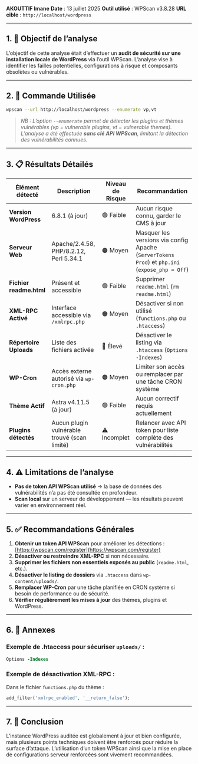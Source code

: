 

 **AKOUTTIF Imane**
**Date** : 13 juillet 2025
**Outil utilisé** : WPScan v3.8.28
**URL cible** : `http://localhost/wordpress`

---

## 1. 🎯 Objectif de l’analyse

L’objectif de cette analyse était d’effectuer un **audit de sécurité sur une installation locale de WordPress** via l’outil WPScan. L’analyse vise à identifier les failles potentielles, configurations à risque et composants obsolètes ou vulnérables.

---

## 2. 🔧 Commande Utilisée

```bash
wpscan --url http://localhost/wordpress --enumerate vp,vt
```

> *NB : L’option `--enumerate` permet de détecter les plugins et thèmes vulnérables (vp = vulnerable plugins, vt = vulnerable themes). L’analyse a été effectuée **sans clé API WPScan**, limitant la détection des vulnérabilités connues.*

---

## 3. 📋 Résultats Détailés

| Élément détecté         | Description                                  | Niveau de Risque | Recommandation                                                                                 |
| ----------------------- | -------------------------------------------- | ---------------- | ---------------------------------------------------------------------------------------------- |
| **Version WordPress**   | 6.8.1 (à jour)                               | 🟢 Faible        | Aucun risque connu, garder le CMS à jour                                                       |
| **Serveur Web**         | Apache/2.4.58, PHP/8.2.12, Perl 5.34.1       | 🟠 Moyen         | Masquer les versions via config Apache (`ServerTokens Prod`) et `php.ini` (`expose_php = Off`) |
| **Fichier readme.html** | Présent et accessible                        | 🟢 Faible        | Supprimer `readme.html` (`rm readme.html`)                                                     |
| **XML-RPC Activé**      | Interface accessible via `/xmlrpc.php`       | 🟠 Moyen         | Désactiver si non utilisé (`functions.php` ou `.htaccess`)                                     |
| **Répertoire Uploads**  | Liste des fichiers activée                   | 🔴 Élevé         | Désactiver le listing via `.htaccess` (`Options -Indexes`)                                     |
| **WP-Cron**             | Accès externe autorisé via `wp-cron.php`     | 🟠 Moyen         | Limiter son accès ou remplacer par une tâche CRON système                                      |
| **Thème Actif**         | Astra v4.11.5 (à jour)                       | 🟢 Faible        | Aucun correctif requis actuellement                                                            |
| **Plugins détectés**    | Aucun plugin vulnérable trouvé (scan limité) | ⚠️ Incomplet     | Relancer avec API token pour liste complète des vulnérabilités                                 |

---

## 4. ⚠️ Limitations de l’analyse

* **Pas de token API WPScan utilisé** → la base de données des vulnérabilités n’a pas été consultée en profondeur.
* **Scan local** sur un serveur de développement — les résultats peuvent varier en environnement réel.

---

## 5. ✅ Recommandations Générales

1. **Obtenir un token API WPScan** pour améliorer les détections :
   [https://wpscan.com/register](https://wpscan.com/register)
2. **Désactiver ou restreindre XML-RPC** si non nécessaire.
3. **Supprimer les fichiers non essentiels exposés au public** (`readme.html`, etc.).
4. **Désactiver le listing de dossiers** via `.htaccess` dans `wp-content/uploads/`.
5. **Remplacer WP-Cron** par une tâche planifiée en CRON système si besoin de performance ou de sécurité.
6. **Vérifier régulièrement les mises à jour** des thèmes, plugins et WordPress.

---

## 6. 📎 Annexes

### Exemple de .htaccess pour sécuriser `uploads/` :

```apache
Options -Indexes
```

### Exemple de désactivation XML-RPC :

Dans le fichier `functions.php` du thème :

```php
add_filter('xmlrpc_enabled', '__return_false');
```

---

## 7. 🧠 Conclusion

L’instance WordPress auditée est globalement à jour et bien configurée, mais plusieurs points techniques doivent être renforcés pour réduire la surface d’attaque. L’utilisation d’un token WPScan ainsi que la mise en place de configurations serveur renforcées sont vivement recommandées.


